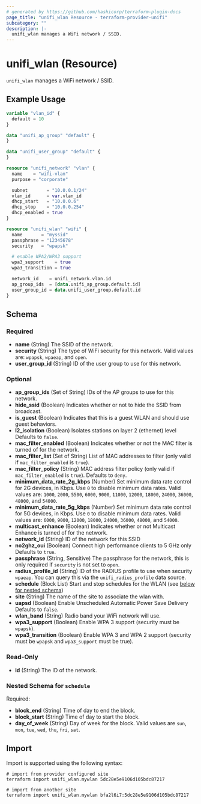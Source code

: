 ```yaml
---
# generated by https://github.com/hashicorp/terraform-plugin-docs
page_title: "unifi_wlan Resource - terraform-provider-unifi"
subcategory: ""
description: |-
  unifi_wlan manages a WiFi network / SSID.
---
```


# unifi_wlan (Resource)

`unifi_wlan` manages a WiFi network / SSID.

## Example Usage

```terraform
variable "vlan_id" {
  default = 10
}

data "unifi_ap_group" "default" {
}

data "unifi_user_group" "default" {
}

resource "unifi_network" "vlan" {
  name    = "wifi-vlan"
  purpose = "corporate"

  subnet       = "10.0.0.1/24"
  vlan_id      = var.vlan_id
  dhcp_start   = "10.0.0.6"
  dhcp_stop    = "10.0.0.254"
  dhcp_enabled = true
}

resource "unifi_wlan" "wifi" {
  name       = "myssid"
  passphrase = "12345678"
  security   = "wpapsk"

  # enable WPA2/WPA3 support
  wpa3_support    = true
  wpa3_transition = true

  network_id    = unifi_network.vlan.id
  ap_group_ids  = [data.unifi_ap_group.default.id]
  user_group_id = data.unifi_user_group.default.id
}
```

<!-- schema generated by tfplugindocs -->
## Schema

### Required

- **name** (String) The SSID of the network.
- **security** (String) The type of WiFi security for this network. Valid values are: `wpapsk`, `wpaeap`, and `open`.
- **user_group_id** (String) ID of the user group to use for this network.

### Optional

- **ap_group_ids** (Set of String) IDs of the AP groups to use for this network.
- **hide_ssid** (Boolean) Indicates whether or not to hide the SSID from broadcast.
- **is_guest** (Boolean) Indicates that this is a guest WLAN and should use guest behaviors.
- **l2_isolation** (Boolean) Isolates stations on layer 2 (ethernet) level Defaults to `false`.
- **mac_filter_enabled** (Boolean) Indicates whether or not the MAC filter is turned of for the network.
- **mac_filter_list** (Set of String) List of MAC addresses to filter (only valid if `mac_filter_enabled` is `true`).
- **mac_filter_policy** (String) MAC address filter policy (only valid if `mac_filter_enabled` is `true`). Defaults to `deny`.
- **minimum_data_rate_2g_kbps** (Number) Set minimum data rate control for 2G devices, in Kbps. Use `0` to disable minimum data rates. Valid values are: `1000`, `2000`, `5500`, `6000`, `9000`, `11000`, `12000`, `18000`, `24000`, `36000`, `48000`,  and `54000`.
- **minimum_data_rate_5g_kbps** (Number) Set minimum data rate control for 5G devices, in Kbps. Use `0` to disable minimum data rates. Valid values are: `6000`, `9000`, `12000`, `18000`, `24000`, `36000`, `48000`,  and `54000`.
- **multicast_enhance** (Boolean) Indicates whether or not Multicast Enhance is turned of for the network.
- **network_id** (String) ID of the network for this SSID
- **no2ghz_oui** (Boolean) Connect high performance clients to 5 GHz only Defaults to `true`.
- **passphrase** (String, Sensitive) The passphrase for the network, this is only required if `security` is not set to `open`.
- **radius_profile_id** (String) ID of the RADIUS profile to use when security `wpaeap`. You can query this via the `unifi_radius_profile` data source.
- **schedule** (Block List) Start and stop schedules for the WLAN (see [below for nested schema](#nestedblock--schedule))
- **site** (String) The name of the site to associate the wlan with.
- **uapsd** (Boolean) Enable Unscheduled Automatic Power Save Delivery Defaults to `false`.
- **wlan_band** (String) Radio band your WiFi network will use.
- **wpa3_support** (Boolean) Enable WPA 3 support (security must be `wpapsk`).
- **wpa3_transition** (Boolean) Enable WPA 3 and WPA 2 support (security must be `wpapsk` and `wpa3_support` must be true).

### Read-Only

- **id** (String) The ID of the network.

<a id="nestedblock--schedule"></a>
### Nested Schema for `schedule`

Required:

- **block_end** (String) Time of day to end the block.
- **block_start** (String) Time of day to start the block.
- **day_of_week** (String) Day of week for the block. Valid values are `sun`, `mon`, `tue`, `wed`, `thu`, `fri`, `sat`.

## Import

Import is supported using the following syntax:

```shell
# import from provider configured site
terraform import unifi_wlan.mywlan 5dc28e5e9106d105bdc87217

# import from another site
terraform import unifi_wlan.mywlan bfa2l6i7:5dc28e5e9106d105bdc87217
```
